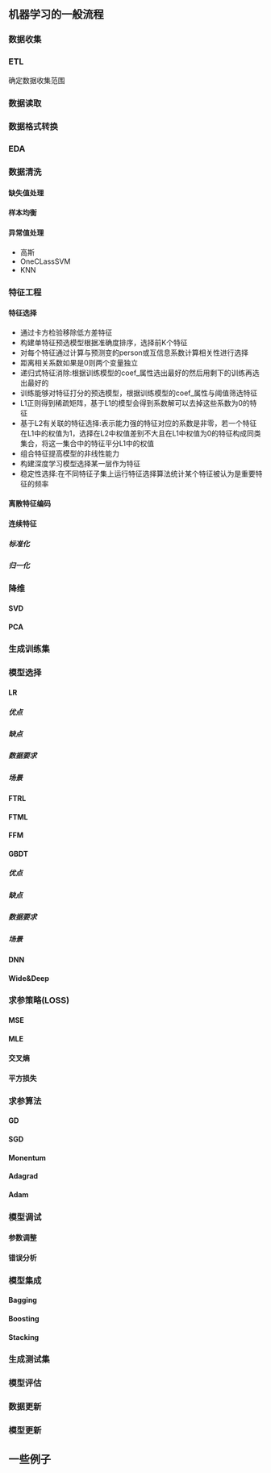 ## 机器学习的一般流程

### 数据收集

### ETL
确定数据收集范围

### 数据读取

### 数据格式转换

### EDA

### 数据清洗
#### 缺失值处理
#### 样本均衡
#### 异常值处理

* 高斯
* OneCLassSVM
* KNN

### 特征工程

#### 特征选择

* 通过卡方检验移除低方差特征
* 构建单特征预选模型根据准确度排序，选择前K个特征
* 对每个特征通过计算与预测变的person或互信息系数计算相关性进行选择
* 距离相关系数如果是0则两个变量独立
* 递归式特征消除:根据训练模型的coef_属性选出最好的然后用剩下的训练再选出最好的
* 训练能够对特征打分的预选模型，根据训练模型的coef_属性与阈值筛选特征
* L1正则得到稀疏矩阵，基于L1的模型会得到系数解可以去掉这些系数为0的特征
* 基于L2有关联的特征选择:表示能力强的特征对应的系数是非零，若一个特征在L1中的权值为1，选择在L2中权值差别不大且在L1中权值为0的特征构成同类集合，将这一集合中的特征平分L1中的权值
* 组合特征提高模型的非线性能力
* 构建深度学习模型选择某一层作为特征
* 稳定性选择:在不同特征子集上运行特征选择算法统计某个特征被认为是重要特征的频率

#### 离散特征编码
#### 连续特征
##### 标准化
##### 归一化

### 降维
#### SVD
#### PCA

### 生成训练集

### 模型选择
#### LR
##### 优点
##### 缺点
##### 数据要求
##### 场景

#### FTRL
#### FTML
#### FFM
#### GBDT
##### 优点
##### 缺点
##### 数据要求
##### 场景

#### DNN
#### Wide&Deep

### 求参策略(LOSS)
#### MSE
#### MLE
#### 交叉熵
#### 平方损失

### 求参算法
#### GD
#### SGD
#### Monentum
#### Adagrad
#### Adam

### 模型调试
#### 参数调整
#### 错误分析

### 模型集成
#### Bagging
#### Boosting
#### Stacking

### 生成测试集

### 模型评估

### 数据更新

### 模型更新

## 一些例子
